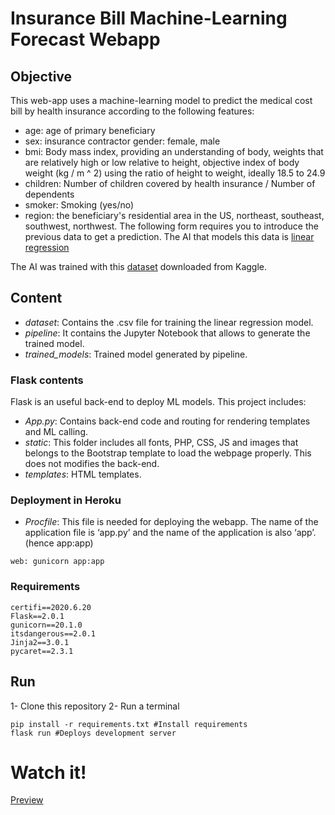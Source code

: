 # Insurance Bill Machine-Learning Forecast Webapp

## Objective

This web-app uses a machine-learning model to predict the medical cost bill by health insurance according
to the following features:

- age: age of primary beneficiary
- sex: insurance contractor gender: female, male
- bmi: Body mass index, providing an understanding of body, weights that are relatively high or low relative to height,
objective index of body weight (kg / m ^ 2) using the ratio of height to weight, ideally 18.5 to 24.9
- children: Number of children covered by health insurance / Number of dependents
- smoker: Smoking (yes/no)
- region: the beneficiary's residential area in the US, northeast, southeast, southwest, northwest.
The following form requires you to introduce the previous data to get a prediction. The AI that models this data is [linear regression](http://www.stat.yale.edu/Courses/1997-98/101/linreg.htm)

The AI was trained with this [dataset](https://www.kaggle.com/mirichoi0218/insurance#insurance.csv) downloaded from Kaggle.

## Content
- *dataset*: Contains the .csv file for training the linear regression model.
- *pipeline*: It contains the Jupyter Notebook that allows to generate the trained model.
- *trained_models*: Trained model generated by pipeline.

### Flask contents
Flask is an useful back-end to deploy ML models. This project includes:
- *App.py*: Contains back-end code and routing for rendering templates and ML calling.
- *static*: This folder includes all fonts, PHP, CSS, JS and images that belongs to the Bootstrap template to load the webpage properly.
  This does not modifies the back-end.
- *templates*: HTML templates. 

### Deployment in Heroku
- *Procfile*: This file is needed for deploying the webapp. The name of the application file is ‘app.py’ and the name of the application is also ‘app’. (hence app:app)

``` web: gunicorn app:app ```

### Requirements
```
certifi==2020.6.20
Flask==2.0.1
gunicorn==20.1.0
itsdangerous==2.0.1
Jinja2==3.0.1
pycaret==2.3.1
```

## Run
1- Clone this repository
2- Run a terminal
``` 
pip install -r requirements.txt #Install requirements
flask run #Deploys development server
```
# Watch it!
[Preview](https://mgonzalez-insurance-ml.herokuapp.com/)
